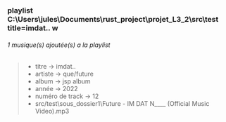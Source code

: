 ### playlist C:\\Users\\jules\\Documents\\rust\_project\\projet\_L3\_2\\src\\test title=imdat\.\. w
###### 1 musique\(s\) ajoutée\(s\) a la playlist

>
>   * titre \-> imdat\.\.
>   * artiste \-> que/future
>   * album \-> jsp album
>   * année \-> 2022
>   * numéro de track \-> 12
>   * src/test\\sous\_dossier1\\Future \- IM DAT N\_\_\_\_ \(Official Music Video\)\.mp3


